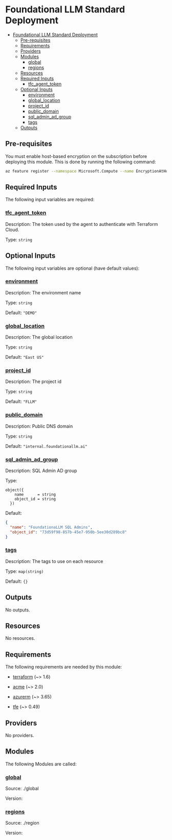 # Foundational LLM Standard Deployment

- [Foundational LLM Standard Deployment](#foundational-llm-standard-deployment)
  - [Pre-requisites](#pre-requisites)
  - [Requirements](#requirements)
  - [Providers](#providers)
  - [Modules](#modules)
    - [ global](#-global)
    - [ regions](#-regions)
  - [Resources](#resources)
  - [Required Inputs](#required-inputs)
    - [ tfc\_agent\_token](#-tfc_agent_token)
  - [Optional Inputs](#optional-inputs)
    - [ environment](#-environment)
    - [ global\_location](#-global_location)
    - [ project\_id](#-project_id)
    - [ public\_domain](#-public_domain)
    - [ sql\_admin\_ad\_group](#-sql_admin_ad_group)
    - [ tags](#-tags)
  - [Outputs](#outputs)

## Pre-requisites

You must enable host-based encryption on the subscription before deploying this module.  This is done by running the following command:

```bash
az feature register --namespace Microsoft.Compute --name EncryptionAtHost
```

<!-- BEGIN_TF_DOCS -->


## Required Inputs

The following input variables are required:

### <a name="input_tfc_agent_token"></a> [tfc\_agent\_token](#input\_tfc\_agent\_token)

Description: The token used by the agent to authenticate with Terraform Cloud.

Type: `string`

## Optional Inputs

The following input variables are optional (have default values):

### <a name="input_environment"></a> [environment](#input\_environment)

Description: The environment name

Type: `string`

Default: `"DEMO"`

### <a name="input_global_location"></a> [global\_location](#input\_global\_location)

Description: The global location

Type: `string`

Default: `"East US"`

### <a name="input_project_id"></a> [project\_id](#input\_project\_id)

Description: The project id

Type: `string`

Default: `"FLLM"`

### <a name="input_public_domain"></a> [public\_domain](#input\_public\_domain)

Description: Public DNS domain

Type: `string`

Default: `"internal.foundationallm.ai"`

### <a name="input_sql_admin_ad_group"></a> [sql\_admin\_ad\_group](#input\_sql\_admin\_ad\_group)

Description: SQL Admin AD group

Type:

```hcl
object({
    name      = string
    object_id = string
  })
```

Default:

```json
{
  "name": "FoundationaLLM SQL Admins",
  "object_id": "73d59f98-857b-45e7-950b-5ee30d289bc8"
}
```

### <a name="input_tags"></a> [tags](#input\_tags)

Description: The tags to use on each resource

Type: `map(string)`

Default: `{}`

## Outputs

No outputs.

## Resources

No resources.

## Requirements

The following requirements are needed by this module:

- <a name="requirement_terraform"></a> [terraform](#requirement\_terraform) (~> 1.6)

- <a name="requirement_acme"></a> [acme](#requirement\_acme) (~> 2.0)

- <a name="requirement_azurerm"></a> [azurerm](#requirement\_azurerm) (~> 3.65)

- <a name="requirement_tfe"></a> [tfe](#requirement\_tfe) (~> 0.49)

## Providers

No providers.

## Modules

The following Modules are called:

### <a name="module_global"></a> [global](#module\_global)

Source: ./global

Version:

### <a name="module_regions"></a> [regions](#module\_regions)

Source: ./region

Version:
<!-- END_TF_DOCS -->